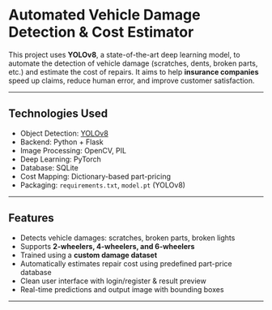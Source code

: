 

#  Automated Vehicle Damage Detection & Cost Estimator 

This project uses **YOLOv8**, a state-of-the-art deep learning model, to automate the detection of vehicle damage (scratches, dents, broken parts, etc.) and estimate the cost of repairs. It aims to help **insurance companies** speed up claims, reduce human error, and improve customer satisfaction.

---

##  Technologies Used

-  Object Detection: [YOLOv8](https://github.com/ultralytics/ultralytics)
-  Backend: Python + Flask 
- Image Processing: OpenCV, PIL
-  Deep Learning: PyTorch
-  Database: SQLite 
-  Cost Mapping: Dictionary-based part-pricing
-  Packaging: `requirements.txt`, `model.pt` (YOLOv8)

---

## Features

- Detects vehicle damages:  scratches, broken parts, broken lights
- Supports **2-wheelers, 4-wheelers, and 6-wheelers**
- Trained using a **custom damage dataset**
- Automatically estimates repair cost using predefined part-price database
- Clean user interface with login/register & result preview
- Real-time predictions and output image with bounding boxes

---


